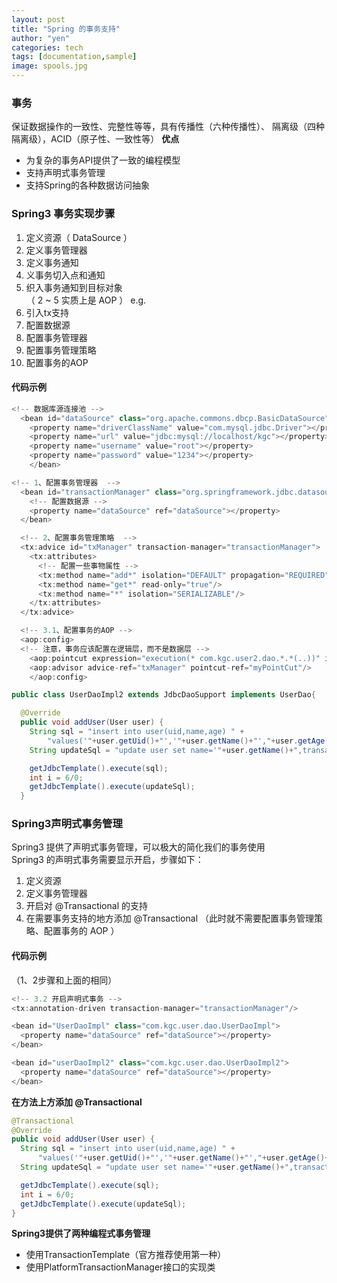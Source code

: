 ```yaml
---
layout: post
title: "Spring 的事务支持"
author: "yen"
categories: tech
tags: [documentation,sample]
image: spools.jpg
---
```

### 事务
保证数据操作的一致性、完整性等等，具有传播性（六种传播性）、 隔离级（四种隔离级），ACID（原子性、一致性等）
**优点**
- 为复杂的事务API提供了一致的编程模型
- 支持声明式事务管理
- 支持Spring的各种数据访问抽象

### Spring3 事务实现步骤
1. 定义资源（ DataSource ）
2. 定义事务管理器
3. 定义事务通知
4. 义事务切入点和通知
5. 织入事务通知到目标对象  
（ 2 ~ 5 实质上是 AOP ）
e.g.
1. 引入tx支持
2. 配置数据源
3. 配置事务管理器
4. 配置事务管理策略
5. 配置事务的AOP

#### 代码示例
~~~java
<!-- 数据库源连接池 -->
  <bean id="dataSource" class="org.apache.commons.dbcp.BasicDataSource">
    <property name="driverClassName" value="com.mysql.jdbc.Driver"></property>
    <property name="url" value="jdbc:mysql://localhost/kgc"></property>
    <property name="username" value="root"></property>
    <property name="password" value="1234"></property>
	</bean>
~~~
~~~java
<!-- 1、配置事务管理器  -->
  <bean id="transactionManager" class="org.springframework.jdbc.datasource.DataSourceTransactionManager">
    <!-- 配置数据源 -->
    <property name="dataSource" ref="dataSource"></property>
  </bean>

  <!-- 2、配置事务管理策略  -->
  <tx:advice id="txManager" transaction-manager="transactionManager">
    <tx:attributes>
      <!-- 配置一些事物属性 -->
      <tx:method name="add*" isolation="DEFAULT" propagation="REQUIRED"/>
      <tx:method name="get*" read-only="true"/>
      <tx:method name="*" isolation="SERIALIZABLE"/>
    </tx:attributes>
  </tx:advice>

  <!-- 3.1、配置事务的AOP -->
  <aop:config>
  <!-- 注意，事务应该配置在逻辑层，而不是数据层 -->
    <aop:pointcut expression="execution(* com.kgc.user2.dao.*.*(..))" id="myPointCut"/>
    <aop:advisor advice-ref="txManager" pointcut-ref="myPointCut"/>
    </aop:config>
~~~
~~~java
public class UserDaoImpl2 extends JdbcDaoSupport implements UserDao{

  @Override
  public void addUser(User user) {
    String sql = "insert into user(uid,name,age) " +
        "values('"+user.getUid()+"','"+user.getName()+"',"+user.getAge()+")";
    String updateSql = "update user set name='"+user.getName()+",transaction' where uid='"+user.getUid()+"'";

    getJdbcTemplate().execute(sql);
    int i = 6/0;
    getJdbcTemplate().execute(updateSql);
  }
~~~

### Spring3声明式事务管理
Spring3 提供了声明式事务管理，可以极大的简化我们的事务使用  
Spring3 的声明式事务需要显示开启，步骤如下：
 1. 定义资源
 2. 定义事务管理器
 3. 开启对 @Transactional 的支持
 4. 在需要事务支持的地方添加 @Transactional （此时就不需要配置事务管理策略、配置事务的 AOP ）

 #### 代码示例
 （1、2步骤和上面的相同）
~~~java
<!-- 3.2 开启声明式事务 -->
<tx:annotation-driven transaction-manager="transactionManager"/>

<bean id="UserDaoImpl" class="com.kgc.user.dao.UserDaoImpl">
  <property name="dataSource" ref="dataSource"></property>
</bean>

<bean id="userDaoImpl2" class="com.kgc.user.dao.UserDaoImpl2">
  <property name="dataSource" ref="dataSource"></property>
</bean>
~~~
**在方法上方添加 @Transactional**
~~~java
@Transactional
@Override
public void addUser(User user) {
  String sql = "insert into user(uid,name,age) " +
      "values('"+user.getUid()+"','"+user.getName()+"',"+user.getAge()+")";
  String updateSql = "update user set name='"+user.getName()+",transaction' where uid='"+user.getUid()+"'";

  getJdbcTemplate().execute(sql);
  int i = 6/0;
  getJdbcTemplate().execute(updateSql);
}
~~~

 **Spring3提供了两种编程式事务管理**
 - 使用TransactionTemplate（官方推荐使用第一种）
 - 使用PlatformTransactionManager接口的实现类

